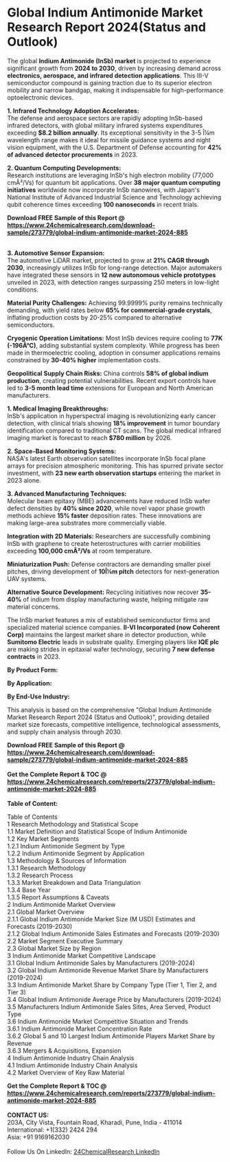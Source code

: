 <h1>Global Indium Antimonide Market Research Report 2024(Status and Outlook)</h1><p>The global <strong>Indium Antimonide (InSb) market</strong> is projected to experience significant growth from <strong>2024 to 2030</strong>, driven by increasing demand across <strong>electronics, aerospace, and infrared detection applications</strong>. This III-V semiconductor compound is gaining traction due to its superior electron mobility and narrow bandgap, making it indispensable for high-performance optoelectronic devices.</p><p><strong>1. Infrared Technology Adoption Accelerates:</strong><br>
The defense and aerospace sectors are rapidly adopting InSb-based infrared detectors, with global military infrared systems expenditures exceeding <strong>$8.2 billion annually</strong>. Its exceptional sensitivity in the 3-5 Î¼m wavelength range makes it ideal for missile guidance systems and night vision equipment, with the U.S. Department of Defense accounting for <strong>42% of advanced detector procurements</strong> in 2023.</p><p><strong>2. Quantum Computing Developments:</strong><br>
Research institutions are leveraging InSb's high electron mobility (77,000 cmÂ²/Vs) for quantum bit applications. Over <strong>38 major quantum computing initiatives</strong> worldwide now incorporate InSb nanowires, with Japan's National Institute of Advanced Industrial Science and Technology achieving qubit coherence times exceeding <strong>100 nanoseconds</strong> in recent trials.</p><div><b>Download FREE Sample of this Report @ 
            <a href="https://www.24chemicalresearch.com/download-sample/273779/global-indium-antimonide-market-2024-885">
            https://www.24chemicalresearch.com/download-sample/273779/global-indium-antimonide-market-2024-885</a></b></div><br><p><strong>3. Automotive Sensor Expansion:</strong><br>
The automotive LiDAR market, projected to grow at <strong>21% CAGR through 2030</strong>, increasingly utilizes InSb for long-range detection. Major automakers have integrated these sensors in <strong>12 new autonomous vehicle prototypes</strong> unveiled in 2023, with detection ranges surpassing 250 meters in low-light conditions.</p><p><strong>Material Purity Challenges:</strong> Achieving 99.9999% purity remains technically demanding, with yield rates below <strong>65% for commercial-grade crystals</strong>, inflating production costs by 20-25% compared to alternative semiconductors.</p><p><strong>Cryogenic Operation Limitations:</strong> Most InSb devices require cooling to <strong>77K (-196Â°C)</strong>, adding substantial system complexity. While progress has been made in thermoelectric cooling, adoption in consumer applications remains constrained by <strong>30-40% higher</strong> implementation costs.</p><p><strong>Geopolitical Supply Chain Risks:</strong> China controls <strong>58% of global indium production</strong>, creating potential vulnerabilities. Recent export controls have led to <strong>3-5 month lead time</strong> extensions for European and North American manufacturers.</p><p><strong>1. Medical Imaging Breakthroughs:</strong><br>
InSb's application in hyperspectral imaging is revolutionizing early cancer detection, with clinical trials showing <strong>18% improvement</strong> in tumor boundary identification compared to traditional CT scans. The global medical infrared imaging market is forecast to reach <strong>$780 million</strong> by 2026.</p><p><strong>2. Space-Based Monitoring Systems:</strong><br>
NASA's latest Earth observation satellites incorporate InSb focal plane arrays for precision atmospheric monitoring. This has spurred private sector investment, with <strong>23 new earth observation startups</strong> entering the market in 2023 alone.</p><p><strong>3. Advanced Manufacturing Techniques:</strong><br>
Molecular beam epitaxy (MBE) advancements have reduced InSb wafer defect densities by <strong>40% since 2020</strong>, while novel vapor phase growth methods achieve <strong>15% faster</strong> deposition rates. These innovations are making large-area substrates more commercially viable.</p><p><strong>Integration with 2D Materials:</strong> Researchers are successfully combining InSb with graphene to create heterostructures with carrier mobilities exceeding <strong>100,000 cmÂ²/Vs</strong> at room temperature.</p><p><strong>Miniaturization Push:</strong> Defense contractors are demanding smaller pixel pitches, driving development of <strong>10Î¼m pitch</strong> detectors for next-generation UAV systems.</p><p><strong>Alternative Source Development:</strong> Recycling initiatives now recover <strong>35-40%</strong> of indium from display manufacturing waste, helping mitigate raw material concerns.</p><p>The InSb market features a mix of established semiconductor firms and specialized material science companies. <strong>II-VI Incorporated (now Coherent Corp)</strong> maintains the largest market share in detector production, while <strong>Sumitomo Electric</strong> leads in substrate quality. Emerging players like <strong>IQE plc</strong> are making strides in epitaxial wafer technology, securing <strong>7 new defense contracts</strong> in 2023.</p><p><strong>By Product Form:</strong></p><p><strong>By Application:</strong></p><p><strong>By End-Use Industry:</strong></p><p>This analysis is based on the comprehensive "Global Indium Antimonide Market Research Report 2024 (Status and Outlook)", providing detailed market size forecasts, competitive intelligence, technological assessments, and supply chain analysis through 2030.</p><div><b>Download FREE Sample of this Report @ 
            <a href="https://www.24chemicalresearch.com/download-sample/273779/global-indium-antimonide-market-2024-885">
            https://www.24chemicalresearch.com/download-sample/273779/global-indium-antimonide-market-2024-885</a></b></div><br><div><b>Get the Complete Report & TOC @ 
            <a href="https://www.24chemicalresearch.com/reports/273779/global-indium-antimonide-market-2024-885">
            https://www.24chemicalresearch.com/reports/273779/global-indium-antimonide-market-2024-885</a></b></div><br>
            <b>Table of Content:</b><p>Table of Contents<br />
1 Research Methodology and Statistical Scope<br />
1.1 Market Definition and Statistical Scope of Indium Antimonide<br />
1.2 Key Market Segments<br />
1.2.1 Indium Antimonide Segment by Type<br />
1.2.2 Indium Antimonide Segment by Application<br />
1.3 Methodology & Sources of Information<br />
1.3.1 Research Methodology<br />
1.3.2 Research Process<br />
1.3.3 Market Breakdown and Data Triangulation<br />
1.3.4 Base Year<br />
1.3.5 Report Assumptions & Caveats<br />
2 Indium Antimonide Market Overview<br />
2.1 Global Market Overview<br />
2.1.1 Global Indium Antimonide Market Size (M USD) Estimates and Forecasts (2019-2030)<br />
2.1.2 Global Indium Antimonide Sales Estimates and Forecasts (2019-2030)<br />
2.2 Market Segment Executive Summary<br />
2.3 Global Market Size by Region<br />
3 Indium Antimonide Market Competitive Landscape<br />
3.1 Global Indium Antimonide Sales by Manufacturers (2019-2024)<br />
3.2 Global Indium Antimonide Revenue Market Share by Manufacturers (2019-2024)<br />
3.3 Indium Antimonide Market Share by Company Type (Tier 1, Tier 2, and Tier 3)<br />
3.4 Global Indium Antimonide Average Price by Manufacturers (2019-2024)<br />
3.5 Manufacturers Indium Antimonide Sales Sites, Area Served, Product Type<br />
3.6 Indium Antimonide Market Competitive Situation and Trends<br />
3.6.1 Indium Antimonide Market Concentration Rate<br />
3.6.2 Global 5 and 10 Largest Indium Antimonide Players Market Share by Revenue<br />
3.6.3 Mergers & Acquisitions, Expansion<br />
4 Indium Antimonide Industry Chain Analysis<br />
4.1 Indium Antimonide Industry Chain Analysis<br />
4.2 Market Overview of Key Raw Material</p><div><b>Get the Complete Report & TOC @ 
            <a href="https://www.24chemicalresearch.com/reports/273779/global-indium-antimonide-market-2024-885">
            https://www.24chemicalresearch.com/reports/273779/global-indium-antimonide-market-2024-885</a></b></div><br><b>CONTACT US:</b><br>
            203A, City Vista, Fountain Road, Kharadi, Pune, India - 411014<br>
            International: +1(332) 2424 294<br>
            Asia: +91 9169162030 <br><br>
            Follow Us On LinkedIn: <a href="https://www.linkedin.com/company/24chemicalresearch/">24ChemicalResearch LinkedIn</a>